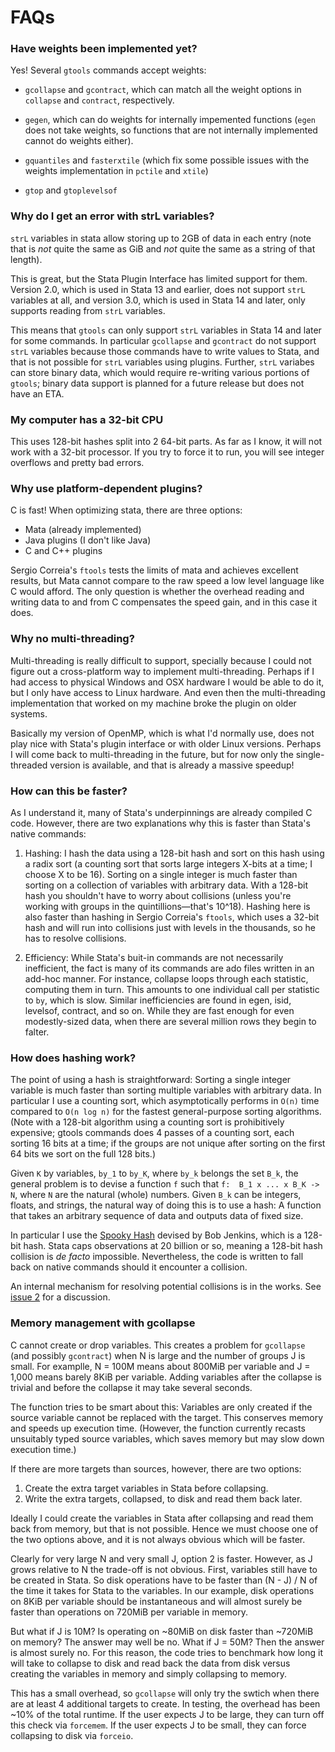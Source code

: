 FAQs
====

### Have weights been implemented yet?

Yes! Several `gtools` commands accept weights:

* `gcollapse` and `gcontract`, which can match all the weight options in
  `collapse` and `contract`, respectively.

* `gegen`, which can do weights for internally impemented functions
  (`egen` does not take weights, so functions that are not internally
  implemented cannot do weights either).

* `gquantiles` and `fasterxtile` (which fix some possible issues with
   the weights implementation in `pctile` and `xtile`)

* `gtop` and `gtoplevelsof`

### Why do I get an error with strL variables?

`strL` variables in stata allow storing up to 2GB of data in each entry
(note that is _not_ quite the same as GiB and _not_ quite the same as a
string of that length).

This is great, but the Stata Plugin Interface has limited support for
them. Version 2.0, which is used in Stata 13 and earlier, does not
support `strL` variables at all, and version 3.0, which is used in Stata
14 and later, only supports reading from `strL` variables.

This means that `gtools` can only support `strL` variables in Stata 14
and later for some commands. In particular `gcollapse` and `gcontract`
do not support `strL` variables because those commands have to write
values to Stata, and that is not possible for `strL` variables using
plugins. Further, `strL` variabes can store binary data, which would
require re-writing various portions of `gtools`; binary data support is
planned for a future release but does not have an ETA.

### My computer has a 32-bit CPU

This uses 128-bit hashes split into 2 64-bit parts. As far as I know, it
will not work with a 32-bit processor. If you try to force it to run,
you will see integer overflows and pretty bad errors.

### Why use platform-dependent plugins?

C is fast! When optimizing stata, there are three options:

- Mata (already implemented)
- Java plugins (I don't like Java)
- C and C++ plugins

Sergio Correia's `ftools` tests the limits of mata and achieves excellent
results, but Mata cannot compare to the raw speed a low level language like
C would afford. The only question is whether the overhead reading and writing
data to and from C compensates the speed gain, and in this case it does.

### Why no multi-threading?

Multi-threading is really difficult to support, specially because I could
not figure out a cross-platform way to implement multi-threading. Perhaps if
I had access to physical Windows and OSX hardware I would be able to do it,
but I only have access to Linux hardware. And even then the multi-threading
implementation that worked on my machine broke the plugin on older systems.

Basically my version of OpenMP, which is what I'd normally use, does not play
nice with Stata's plugin interface or with older Linux versions.  Perhaps
I will come back to multi-threading in the future, but for now only the
single-threaded version is available, and that is already a massive speedup!

### How can this be faster?

As I understand it, many of Stata's underpinnings are already compiled C
code. However, there are two explanations why this is faster than Stata's
native commands:

1. Hashing: I hash the data using a 128-bit hash and sort on this hash
   using a radix sort (a counting sort that sorts large integers X-bits
   at a time; I choose X to be 16). Sorting on a single integer is much
   faster than sorting on a collection of variables with arbitrary data.
   With a 128-bit hash you shouldn't have to worry about collisions
   (unless you're working with groups in the quintillions—that's
   10^18). Hashing here is also faster than hashing in Sergio Correia's
   `ftools`, which uses a 32-bit hash and will run into collisions just
   with levels in the thousands, so he has to resolve collisions.

2. Efficiency: While Stata's buit-in commands are not necessarily inefficient,
   the fact is many of its commands are ado files written in an add-hoc manner.
   For instance, collapse loops through each statistic, computing them in
   turn. This amounts to one individual call per statistic to `by`, which
   is slow. Similar inefficiencies are found in egen, isid, levelsof, contract,
   and so on. While they are fast enough for even modestly-sized data, when
   there are several million rows they begin to falter.

### How does hashing work?

The point of using a hash is straightforward: Sorting a single integer
variable is much faster than sorting multiple variables with arbitrary
data. In particular I use a counting sort, which asymptotically performs
in `O(n)` time compared to `O(n log n)` for the fastest general-purpose
sorting algorithms. (Note with a 128-bit algorithm using a counting sort is
prohibitively expensive; gtools commands does 4 passes of a counting
sort, each sorting 16 bits at a time; if the groups are not unique after
sorting on the first 64 bits we sort on the full 128 bits.)

Given `K` by variables, `by_1` to `by_K`, where `by_k` belongs the set `B_k`,
the general problem is to devise a function `f` such that `f:  B_1 x ... x
B_K -> N`, where `N` are the natural (whole) numbers. Given `B_k` can be
integers, floats, and strings, the natural way of doing this is to use a
hash: A function that takes an arbitrary sequence of data and outputs data of
fixed size.

In particular I use the [Spooky Hash](http://burtleburtle.net/bob/hash/spooky.html)
devised by Bob Jenkins, which is a 128-bit hash. Stata caps observations
at 20 billion or so, meaning a 128-bit hash collision is _de facto_ impossible.
Nevertheless, the code is written to fall back on native commands should
it encounter a collision.

An internal mechanism for resolving potential collisions is in the works. See
[issue 2](https://github.com/mcaceresb/stata-gtools/issues/2) for a
discussion.

### Memory management with gcollapse

C cannot create or drop variables. This creates a problem for
`gcollapse` (and possibly `gcontract`) when N is large and the number
of groups J is small. For examplle, N = 100M means about 800MiB per
variable and J = 1,000 means barely 8KiB per variable. Adding variables
after the collapse is trivial and before the collapse it may take
several seconds.

The function tries to be smart about this: Variables are only created if the
source variable cannot be replaced with the target. This conserves memory and
speeds up execution time. (However, the function currently recasts unsuitably
typed source variables, which saves memory but may slow down execution time.)

If there are more targets than sources, however, there are two options:

1. Create the extra target variables in Stata before collapsing.
2. Write the extra targets, collapsed, to disk and read them back later.

Ideally I could create the variables in Stata after collapsing and read
them back from memory, but that is not possible. Hence we must choose
one of the two options above, and it is not always obvious which will be
faster.

Clearly for very large N and very small J, option 2 is faster. However,
as J grows relative to N the trade-off is not obvious. First, variables
still have to be created in Stata. So disk operations have to be faster
than (N - J) / N of the time it takes for Stata to the variables. In our
example, disk operations on 8KiB per variable should be instantaneous
and will almost surely be faster than operations on 720MiB per variable
in memory.

But what if J is 10M? Is operating on ~80MiB on disk faster than ~720MiB
on memory? The answer may well be no. What if J = 50M? Then the answer
is almost surely no. For this reason, the code tries to benchmark how
long it will take to collapse to disk and read back the data from disk
versus creating the variables in memory and simply collapsing to memory.

This has a small overhead, so `gcollapse` will only try the swtich when
there are at least 4 additional targets to create. In testing, the
overhead has been ~10% of the total runtime. If the user expects J to be
large, they can turn off this check via `forcemem`. If the user expects
J to be small, they can force collapsing to disk via `forceio`.

